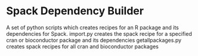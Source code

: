 # Spack Dependency Builder

A set of python scripts which creates recipes for an R package and its dependencies for Spack.
import.py creates the spack recipe for a specified cran or bioconductor package and its dependencies
getallpackages.py creates spack recipes for all cran and bioconductor packages